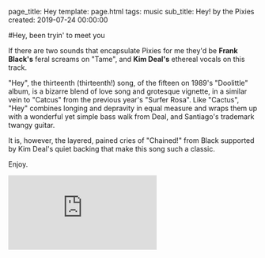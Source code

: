 page_title: Hey 
template: page.html
tags: music
sub_title: Hey! by the Pixies
created: 2019-07-24 00:00:00

#Hey, been tryin' to meet you

If there are two sounds that encapsulate Pixies for me they'd be **Frank Black's** feral screams on "Tame", and **Kim Deal's** ethereal vocals on
this track.  

"Hey", the thirteenth (thirteenth!) song, of the fifteen on 1989's "Doolittle" album, is a bizarre blend of love song and
grotesque vignette, in a similar vein to "Catcus" from the previous year's "Surfer Rosa". Like "Cactus", "Hey" combines longing and depravity
in equal measure and wraps them up with a wonderful yet simple bass walk from Deal, and Santiago's trademark twangy guitar.

It is, however, the layered, pained cries of "Chained!" from Black supported by Kim Deal's quiet backing that make this song such a classic.

Enjoy.  

<div class="youtube-holder"><iframe src="https://www.youtube.com/embed/OdZGvMEeNLw" frameborder="0" allow="accelerometer; autoplay; encrypted-media; gyroscope; picture-in-picture" allowfullscreen></iframe></div>